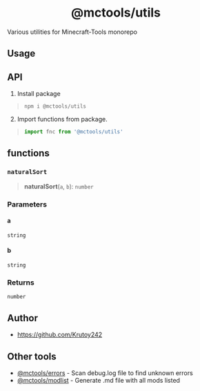 <h1 align="center">@mctools/utils</h1>

Various utilities for Minecraft-Tools monorepo

<!-- extended_desc --><!-- /extended_desc -->

## Usage

## API

1. Install package
  > ```shell
  > npm i @mctools/utils
  > ```

2. Import functions from package.
  > ```ts
  > import fnc from '@mctools/utils'
  > ```

## functions

### `naturalSort`

> **naturalSort**(`a`, `b`): `number`

### Parameters

#### a

`string`

#### b

`string`

### Returns

`number`

## Author

* https://github.com/Krutoy242

## Other tools

* [@mctools/errors](https://github.com/Krutoy242/mc-tools/tree/master/packages/errors) - Scan debug.log file to find unknown errors
* [@mctools/modlist](https://github.com/Krutoy242/mc-tools/tree/master/packages/modlist) - Generate .md file with all mods listed
